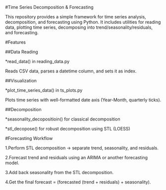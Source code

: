 
#Time Series Decomposition & Forecasting

This repository provides a simple framework for time series analysis, decomposition, and forecasting using Python.
It includes utilities for reading data, plotting time series, decomposing into trend/seasonality/residuals, and forecasting.

#Features

##Data Reading

*read_data() in reading_data.py

Reads CSV data, parses a datetime column, and sets it as index.

##Visualization

*plot_time_series_data() in ts_plots.py

Plots time series with well-formatted date axis (Year-Month, quarterly ticks).

##Decomposition

*seasonality_decopositioin() for classical decomposition

*stl_decopose() for robust decomposition using STL (LOESS)

#Forecasting Workflow

1.Perform STL decomposition → separate trend, seasonality, and residuals.

2.Forecast trend and residuals using an ARIMA or another forecasting model.

3.Add back seasonality from the STL decomposition.

4.Get the final forecast = (forecasted (trend + residuals) + seasonality).